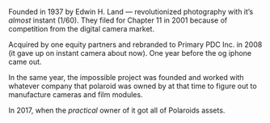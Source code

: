Founded in 1937 by Edwin H. Land — revolutionized photography with it’s *almost* instant (1/60). They filed for Chapter 11 in 2001 because of competition from the digital camera market.

Acquired by one equity partners and rebranded to Primary PDC Inc. in 2008 (it gave up on instant camera about now). One year before the og iphone came out.

In the same year, the impossible project was founded and worked with whatever company that polaroid was owned by at that time to figure out to manufacture cameras and film modules.

In 2017, when the *practical* owner of it got all of Polaroids assets.